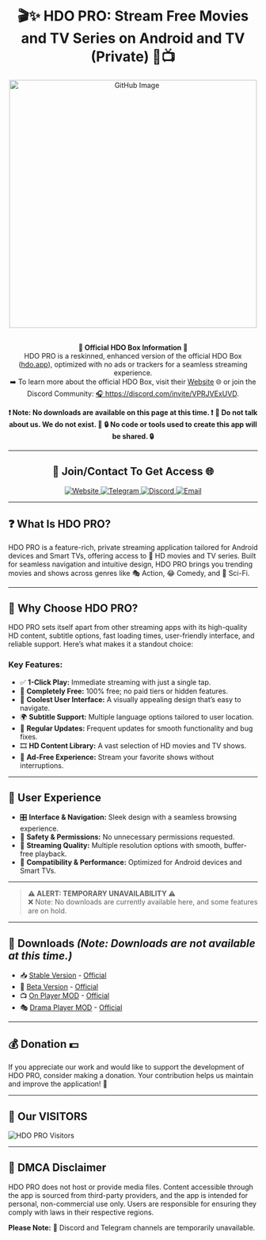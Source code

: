 <h1 align="center">🎬✨ HDO PRO: Stream Free Movies and TV Series on Android and TV (Private) 🍿📺</h1>

<div align="center">
    <img src="https://github.com/user-attachments/assets/f23fcaf8-3da2-4546-9029-ebf0eeee2268" alt="GitHub Image" width="500">
    <br><br>
<p>
    <strong>🌟 Official HDO Box Information 🌟</strong><br>
    HDO PRO is a reskinned, enhanced version of the official HDO Box (<a href="https://hdo.app" target="_blank">hdo.app</a>), optimized with no ads or trackers for a seamless streaming experience.<br>
    ➡️ To learn more about the official HDO Box, visit their <a href="https://hdo.app" target="_blank">Website</a> 🌐 or join the Discord Community: <a href="https://discord.com/invite/VPRJVExUVD" target="_blank">🎧 https://discord.com/invite/VPRJVExUVD</a>.
</p>
    <strong>❗️ Note: No downloads are available on this page at this time. ❗️</strong>  
    <strong>🚫 Do not talk about us. We do not exist. 🚫</strong>  
    <strong>🔒 No code or tools used to create this app will be shared. 🔒</strong>
</div>

---

<h2 align="center">📩 Join/Contact To Get Access 🌐</h2>

<div align="center">
    <a href="https://hdopro.netlify.app/">
        <img src="https://img.shields.io/badge/🌟 Website-Visit-brightgreen" alt="Website">
    </a>
    <a href="#">
        <img src="https://img.shields.io/badge/💬 Telegram-Temporarily_Unavailable-lightgrey" alt="Telegram">
    </a>
    <a href="#">
        <img src="https://img.shields.io/badge/🌀 Discord-Temporarily_Unavailable-lightgrey" alt="Discord">
    </a>
    <a href="mailto:hdopro@protonmail.com">
        <img src="https://img.shields.io/badge/📧 Email-Contact-red" alt="Email">
    </a>
</div>

---

## **❓ What Is HDO PRO?**

HDO PRO is a feature-rich, private streaming application tailored for Android devices and Smart TVs, offering access to 🎥 HD movies and TV series. Built for seamless navigation and intuitive design, HDO PRO brings you trending movies and shows across genres like 🎭 Action, 😂 Comedy, and 🚀 Sci-Fi.

---

## **🌟 Why Choose HDO PRO?**

HDO PRO sets itself apart from other streaming apps with its high-quality HD content, subtitle options, fast loading times, user-friendly interface, and reliable support. Here’s what makes it a standout choice:

### Key Features:
- ✅ **1-Click Play:** Immediate streaming with just a single tap.  
- 💸 **Completely Free:** 100% free; no paid tiers or hidden features.  
- 🎨 **Coolest User Interface:** A visually appealing design that’s easy to navigate.  
- 🌍 **Subtitle Support:** Multiple language options tailored to user location.  
- 🔄 **Regular Updates:** Frequent updates for smooth functionality and bug fixes.  
- 🎞️ **HD Content Library:** A vast selection of HD movies and TV shows.  
- 🚫 **Ad-Free Experience:** Stream your favorite shows without interruptions.

---

## **🔎 User Experience**

- 🎛️ **Interface & Navigation:** Sleek design with a seamless browsing experience.  
- 🔐 **Safety & Permissions:** No unnecessary permissions requested.  
- 📶 **Streaming Quality:** Multiple resolution options with smooth, buffer-free playback.  
- 📱 **Compatibility & Performance:** Optimized for Android devices and Smart TVs.

---

> **⚠️ ALERT: TEMPORARY UNAVAILABILITY ⚠️**  
> ❌ Note: No downloads are currently available here, and some features are on hold.

---

## **📂 Downloads** *(Note: Downloads are not available at this time.)*

- 📥 [Stable Version](#) - [Official](https://hdo.app/)  
- 🚧 [Beta Version](#) - [Official](https://hdo.app/)  
- 📺 [On Player MOD](#) - [Official](https://play.google.com/store/apps/details?id=com.mediaon.apt)  
- 🎭 [Drama Player MOD](#) - [Official](https://drama-player.en.uptodown.com/android/download)

---

## **💰 Donation 💵**

If you appreciate our work and would like to support the development of HDO PRO, consider making a donation. Your contribution helps us maintain and improve the application! 🙏

---

## **👥 Our VISITORS**

<img src="https://count.getloli.com/get/@:hdopro" alt="HDO PRO Visitors" />

---

## **📜 DMCA Disclaimer**

HDO PRO does not host or provide media files. Content accessible through the app is sourced from third-party providers, and the app is intended for personal, non-commercial use only. Users are responsible for ensuring they comply with laws in their respective regions.

**Please Note:** 🛑 Discord and Telegram channels are temporarily unavailable.
